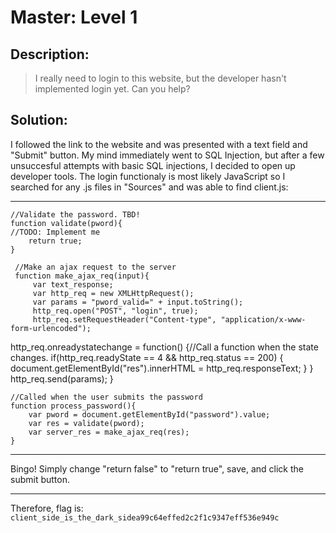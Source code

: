 # Master: Level 1
## Description: 
>I really need to login to this website, but the developer hasn't implemented login yet. Can you help?
## Solution:
I followed the link to the website and was presented with a text field and "Submit" button. My mind immediately went to SQL Injection, but after a few unsuccesful attempts with basic SQL injections, I decided to open up developer tools. The login functionaly is most likely JavaScript so I searched for any .js files in "Sources" and was able to find client.js:
***
    //Validate the password. TBD!
    function validate(pword){
    //TODO: Implement me
        return true;
    }

     //Make an ajax request to the server
     function make_ajax_req(input){
         var text_response;
         var http_req = new XMLHttpRequest();
         var params = "pword_valid=" + input.toString();
         http_req.open("POST", "login", true);
         http_req.setRequestHeader("Content-type", "application/x-www-form-urlencoded");
  http_req.onreadystatechange = function() {//Call a function when the state changes.
  	    if(http_req.readyState == 4 && http_req.status == 200) {
                document.getElementById("res").innerHTML = http_req.responseText;
            }
        }
        http_req.send(params);
    }

    //Called when the user submits the password
    function process_password(){
        var pword = document.getElementById("password").value;
        var res = validate(pword);
        var server_res = make_ajax_req(res);
    }  
***
Bingo! Simply change "return false" to "return true", save, and click the submit button.
***
Therefore, flag is: `client_side_is_the_dark_sidea99c64effed2c2f1c9347eff536e949c`
